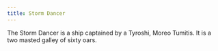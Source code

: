 ```yaml
---
title: Storm Dancer
---
```


The Storm Dancer is a ship captained by a Tyroshi, Moreo Tumitis. It is a two masted galley of sixty oars.


